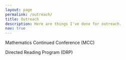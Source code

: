 ```yaml
---
layout: page
permalink: /outreach/
title: Outreach
description: Here are things I've done for outreach. 
nav: true
---
```


Mathematics Continued Conference (MCC)

Directed Reading Program (DRP)
